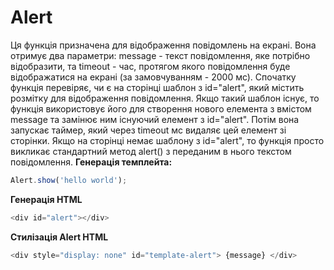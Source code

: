 # Alert
Ця функція призначена для відображення повідомлень на екрані. Вона отримує два параметри: message - текст повідомлення, яке потрібно відобразити, та timeout - час, протягом якого повідомлення буде відображатися на екрані (за замовчуванням - 2000 мс). 
Спочатку функція перевіряє, чи є на сторінці шаблон з id="alert", який містить розмітку для відображення повідомлення. Якщо такий шаблон існує, то функція використовує його для створення нового елемента з вмістом message та замінює ним існуючий елемент з id="alert". Потім вона запускає таймер, який через timeout мс видаляє цей елемент зі сторінки. 
Якщо на сторінці немає шаблону з id="alert", то функція просто викликає стандартний метод alert() з переданим в нього текстом повідомлення.
**Генерація темплейта:**
```javascript
Alert.show('hello world');
```
**Генерація HTML**
```javascript
<div id="alert"></div>
```
**Стилізація Alert HTML**
```javascript
<div style="display: none" id="template-alert"> {message} </div>
```
